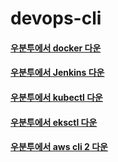 # devops-cli

#### [우분투에서 docker 다운](https://github.com/shinbaak/devops-cli/blob/master/ubuntu-docker.md)
#### [우분투에서 Jenkins 다운](https://github.com/shinbaak/devops-cli/blob/master/ubuntu-jenkins.md)
#### [우분투에서 kubectl 다운](https://github.com/shinbaak/devops-cli/blob/master/ubuntu-kubectl.md)
#### [우분투에서 eksctl 다운](https://github.com/shinbaak/devops-cli/blob/master/ubuntu-eksctl.md)
#### [우분투에서 aws cli 2 다운](https://github.com/shinbaak/devops-cli/blob/master/ubuntu-awscli2.md)
